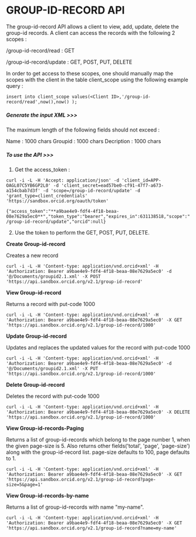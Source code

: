 # GROUP-ID-RECORD API

The group-id-record API allows a client to view, add, update, delete the group-id records.
A client can access the records with the following 2 scopes : 

/group-id-record/read : GET

/group-id-record/update : GET, POST, PUT, DELETE


In order to get access to these scopes, one should manually map the scopes with the client in the table client_scope using the following example query :

``insert into client_scope values(<Client ID>,'/group-id-record/read',now(),now() );``

##### Generate the input XML >>>

The maximum length of the following fields should not exceed :

Name : 1000 chars
Groupid : 1000 chars
Decription : 1000 chars


##### To use the API >>>

1) Get the access_token :

``curl -i -L -H 'Accept: application/json' -d 'client_id=APP-OAGL07C5YB6GP2L0' -d 'client_secret=ead57be0-cf91-47f7-a673-a154cbab7d3f' -d 'scope=/group-id-record/update' -d 'grant_type=client_credentials' 'https://sandbox.orcid.org/oauth/token'``



``{"access_token":"**a9bae4e9-fdf4-4f18-beaa-08e7629a5ec0**","token_type":"bearer","expires_in":631138518,"scope":"/group-id-record/update","orcid":null}``

2) Use the token to perform the GET, POST, PUT, DELETE.

**Create Group-id-record**

Creates a new record

``curl -i -L -H 'Content-type: application/vnd.orcid+xml' -H 'Authorization: Bearer a9bae4e9-fdf4-4f18-beaa-08e7629a5ec0' -d '@/Documents/groupid2.1.xml' -X POST 'https://api.sandbox.orcid.org/v2.1/group-id-record'``

**View Group-id-record**

Returns a record with put-code 1000

``curl -i -L -H 'Content-type: application/vnd.orcid+xml' -H 'Authorization: Bearer a9bae4e9-fdf4-4f18-beaa-08e7629a5ec0' -X GET 'https://api.sandbox.orcid.org/v2.1/group-id-record/1000'``

**Update Group-id-record**

Updates and replaces the updated values for the record with put-code 1000

``curl -i -L -H 'Content-type: application/vnd.orcid+xml' -H 'Authorization: Bearer a9bae4e9-fdf4-4f18-beaa-08e7629a5ec0' -d '@/Documents/groupid2.1.xml' -X PUT 'https://api.sandbox.orcid.org/v2.1/group-id-record/1000'``

**Delete Group-id-record**

Deletes the record with put-code 1000

``curl -i -L -H 'Content-type: application/vnd.orcid+xml' -H 'Authorization: Bearer a9bae4e9-fdf4-4f18-beaa-08e7629a5ec0' -X DELETE 'https://api.sandbox.orcid.org/v2.1/group-id-record/1000'``

**View Group-id-records-Paging**

Returns a list of group-id-records which belong to the page number 1, when the given page-size is 5. Also returns other fields('total', 'page', 'page-size') along with the group-id-record list.  page-size defaults to 100, page defaults to 1.

``curl -i -L -H 'Content-type: application/vnd.orcid+xml' -H 'Authorization: Bearer a9bae4e9-fdf4-4f18-beaa-08e7629a5ec0' -X GET 'https://api.sandbox.orcid.org/v2.1/group-id-record?page-size=5&page=1'``

**View Group-id-records-by-name**

Returns a list of group-id-records with name "my-name".

``curl -i -L -H 'Content-type: application/vnd.orcid+xml' -H 'Authorization: Bearer a9bae4e9-fdf4-4f18-beaa-08e7629a5ec0' -X GET 'https://api.sandbox.orcid.org/v2.1/group-id-record?name=my-name'``

